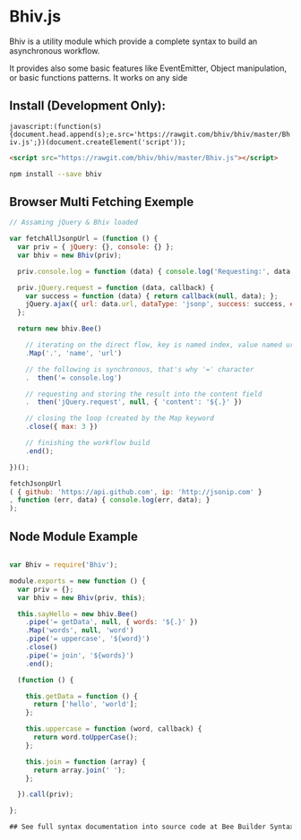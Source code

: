 # Bhiv.js

Bhiv is a utility module which provide a complete syntax to build an asynchronous workflow.

It provides also some basic features like EventEmitter, Object manipulation, or basic functions patterns.
It works on any side

## Install (Development Only):

`javascript:(function(s){document.head.append(s);e.src='https://rawgit.com/bhiv/bhiv/master/Bhiv.js';})(document.createElement('script'));`

```html
<script src="https://rawgit.com/bhiv/bhiv/master/Bhiv.js"></script>
```

```sh
npm install --save bhiv
```

## Browser Multi Fetching Exemple
```javascript
// Assaming jQuery & Bhiv loaded

var fetchAllJsonpUrl = (function () {
  var priv = { jQuery: {}, console: {} };
  var bhiv = new Bhiv(priv);

  priv.console.log = function (data) { console.log('Requesting:', data.name, data.url); };

  priv.jQuery.request = function (data, callback) {
    var success = function (data) { return callback(null, data); };
    jQuery.ajax({ url: data.url, dataType: 'jsonp', success: success, error: callback });
  };

  return new bhiv.Bee()

    // iterating on the direct flow, key is named index, value named url
    .Map('.', 'name', 'url')

    // the following is synchronous, that's why '=' character
    .  then('= console.log')

    // requesting and storing the result into the content field
    .  then('jQuery.request', null, { 'content': '${.}' })

    // closing the loop (created by the Map keyword
    .close({ max: 3 })

    // finishing the workflow build
    .end();

})();

fetchJsonpUrl
( { github: 'https://api.github.com', ip: 'http://jsonip.com' }
, function (err, data) { console.log(err, data); }
);
```

## Node Module Example

```javascript

var Bhiv = require('Bhiv');

module.exports = new function () {
  var priv = {};
  var bhiv = new Bhiv(priv, this);

  this.sayHello = new bhiv.Bee()
    .pipe('= getData', null, { words: '${.}' })
    .Map('words', null, 'word')
    .pipe('= uppercase', '${word}')
    .close()
    .pipe('= join', '${words}')
    .end();

  (function () {

    this.getData = function () {
      return ['hello', 'world'];
    };

    this.uppercase = function (word, callback) {
      return word.toUpperCase();
    };

    this.join = function (array) {
      return array.join(' ');
    };

  }).call(priv);

};

## See full syntax documentation into source code at Bee Builder Syntax
